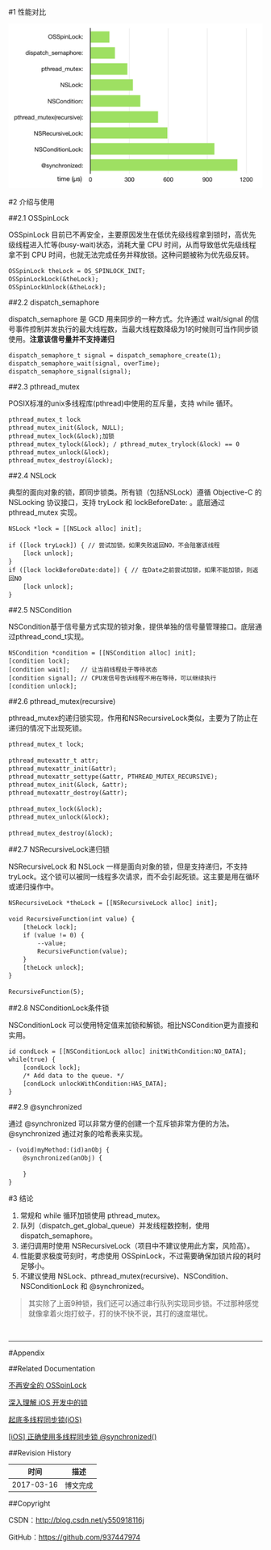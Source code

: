 #1 性能对比

![](https://raw.githubusercontent.com/937447974/Blog/master/Resources/2017031601.png)

#2 介绍与使用

##2.1 OSSpinLock

OSSpinLock 目前已不再安全，主要原因发生在低优先级线程拿到锁时，高优先级线程进入忙等(busy-wait)状态，消耗大量 CPU 时间，从而导致低优先级线程拿不到 CPU 时间，也就无法完成任务并释放锁。这种问题被称为优先级反转。

```objc
OSSpinLock theLock = OS_SPINLOCK_INIT;
OSSpinLockLock(&theLock);
OSSpinLockUnlock(&theLock);
```

##2.2 dispatch_semaphore

dispatch_semaphore 是 GCD 用来同步的一种方式。允许通过 wait/signal 的信号事件控制并发执行的最大线程数，当最大线程数降级为1的时候则可当作同步锁使用。**注意该信号量并不支持递归**

```objc
dispatch_semaphore_t signal = dispatch_semaphore_create(1);
dispatch_semaphore_wait(signal, overTime);
dispatch_semaphore_signal(signal);
```

##2.3 pthread_mutex

POSIX标准的unix多线程库(pthread)中使用的互斥量，支持 while 循环。

```objc
pthread_mutex_t lock
pthread_mutex_init(&lock, NULL);
pthread_mutex_lock(&lock);加锁
pthread_mutex_tylock(&lock); / pthread_mutex_trylock(&lock) == 0
pthread_mutex_unlock(&lock);
pthread_mutex_destroy(&lock);
```

##2.4 NSLock

典型的面向对象的锁，即同步锁类。所有锁（包括NSLock）遵循 Objective-C 的 NSLocking 协议接口，支持 tryLock 和 lockBeforeDate: 。底层通过 pthread_mutex 实现。

```
NSLock *lock = [[NSLock alloc] init];

if ([lock tryLock]) { // 尝试加锁，如果失败返回NO，不会阻塞该线程
	[lock unlock];
}
if ([lock lockBeforeDate:date]) { // 在Date之前尝试加锁，如果不能加锁，则返回NO
	[lock unlock];
}
```

##2.5 NSCondition

NSCondition基于信号量方式实现的锁对象，提供单独的信号量管理接口。底层通过pthread_cond_t实现。

```objc
NSCondition *condition = [[NSCondition alloc] init];
[condition lock];
[condition wait];   // 让当前线程处于等待状态
[condition signal]; // CPU发信号告诉线程不用在等待，可以继续执行
[condition unlock];
```

##2.6 pthread_mutex(recursive)

pthread_mutex的递归锁实现，作用和NSRecursiveLock类似，主要为了防止在递归的情况下出现死锁。

```objc
pthread_mutex_t lock;

pthread_mutexattr_t attr;
pthread_mutexattr_init(&attr);
pthread_mutexattr_settype(&attr, PTHREAD_MUTEX_RECURSIVE);
pthread_mutex_init(&lock, &attr);
pthread_mutexattr_destroy(&attr);

pthread_mutex_lock(&lock);
pthread_mutex_unlock(&lock);

pthread_mutex_destroy(&lock);
```

##2.7 NSRecursiveLock递归锁

NSRecursiveLock 和 NSLock 一样是面向对象的锁，但是支持递归，不支持tryLock。这个锁可以被同一线程多次请求，而不会引起死锁。这主要是用在循环或递归操作中。

```objc
NSRecursiveLock *theLock = [[NSRecursiveLock alloc] init];
  
void RecursiveFunction(int value) {
    [theLock lock];
    if (value != 0) {
        --value;
        RecursiveFunction(value);
    }
    [theLock unlock];
}
  
RecursiveFunction(5);
```

##2.8 NSConditionLock条件锁

NSConditionLock 可以使用特定值来加锁和解锁。相比NSCondition更为直接和实用。

```
id condLock = [[NSConditionLock alloc] initWithCondition:NO_DATA];
while(true) {
    [condLock lock];
    /* Add data to the queue. */
    [condLock unlockWithCondition:HAS_DATA];
}
```

##2.9 @synchronized

通过 @synchronized 可以非常方便的创建一个互斥锁非常方便的方法。@synchronized 通过对象的哈希表来实现。

```objc
- (void)myMethod:(id)anObj {
    @synchronized(anObj) {
    
    }
}
```

#3 结论

1. 常规和 while 循环加锁使用 pthread_mutex。
2. 队列（dispatch_get_global_queue）并发线程数控制，使用 dispatch_semaphore。
3. 递归调用时使用 NSRecursiveLock（项目中不建议使用此方案，风险高）。
4. 性能要求极度苛刻时，考虑使用 OSSpinLock，不过需要确保加锁片段的耗时足够小。
6. 不建议使用 NSLock、pthread_mutex(recursive)、NSCondition、NSConditionLock 和 @synchronized。

> 其实除了上面9种锁，我们还可以通过串行队列实现同步锁。不过那种感觉就像拿着火炮打蚊子，打的快不快不说，其打的速度堪忧。

&#160;

----------

#Appendix

##Related Documentation

[不再安全的 OSSpinLock](http://blog.ibireme.com/2016/01/16/spinlock_is_unsafe_in_ios/)

[深入理解 iOS 开发中的锁](http://www.jianshu.com/p/8781ff49e05b)

[起底多线程同步锁(iOS)](http://www.cocoachina.com/ios/20160129/15170.html)

[[iOS] 正确使用多线程同步锁 @synchronized()](http://www.tuicool.com/articles/b2QB7vu)

##Revision History

| 时间 | 描述 |
| ---- | ---- |
| 2017-03-16 | 博文完成 |

##Copyright

CSDN：http://blog.csdn.net/y550918116j

GitHub：https://github.com/937447974